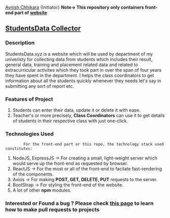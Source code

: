 [Avnish Chhikara](https://github.com/avchhikara) {Initiator}
**Note-> This repository only containers front-end part of [website](https://studentsdata.xyz)**

## [StudentsData Collector](https://studentsdata.xyz)

### Description

StudentsData.xyz is a website which will be used by department of my univeristy for collecting data from students which includes their result, general data, training and placement related data and related to extracurricular activites which they took part in over the span of four years they have spent in the department.
I helps the class coordinators to get information about all the students quickly whenever they needs let's say in submitting any sort of report etc.

### Features of Project

1.  Students can enter their data, update it or delete it with ease.
2.  Teacher's or more precisely, **Class Coordinators** can use it to get details of students in their respective class with just one-click.

### Technologies Used

    		For the front-end part or this repo, the technology stack used constitutes:


1.  NodeJS, ExpressJS -> For creating a small, light-weight server which would serve up the front-end as requested by browser.
2.  ReactJS -> For the most or all of the front-end to facilate fast-rendering of the components.
3.  Axios -> For making **POST, GET, DELETE, PUT** requests to the server.
4.  BootStrap -> For styling the front-end of the website.
5.  A lot of other **npm** modules.

### Interested or Found a bug ? Please check [this page](https://yangsu.github.io/pull-request-tutorial/) to learn how to make pull requests to projects
